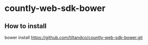 # countly-web-sdk-bower

## How to install
bower install https://github.com/tiltandco/countly-web-sdk-bower.git
